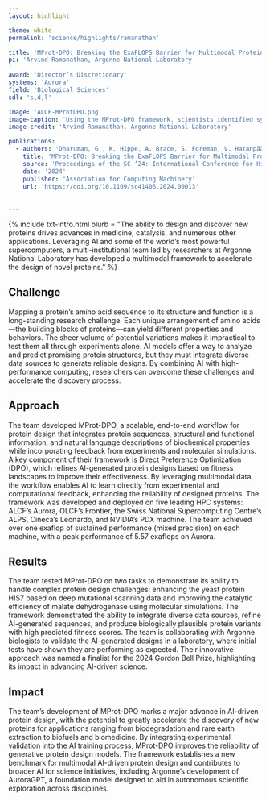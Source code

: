 ```yaml
---
layout: highlight

theme: white
permalink: 'science/highlights/ramanathan'

title: 'MProt-DPO: Breaking the ExaFLOPS Barrier for Multimodal Protein Design Workflows with Direct Preference Optimization'
pi: 'Arvind Ramanathan, Argonne National Laboratory
'
award: 'Director’s Discretionary'
systems: 'Aurora'
field: 'Biological Sciences'
sdl: 's,d,l'

image: 'ALCF-MProtDPO.png' 
image-caption: 'Using the MProt-DPO framework, scientists identified synthetic versions of malate dehydrogenase that preserve the protein’s critical structure and key binding areas.'
image-credit: 'Arvind Ramanathan, Argonne National Laboratory'

publications:
  - authors: 'Dharuman, G., K. Hippe, A. Brace, S. Foreman, V. Hatanpää, V. K. Sastry, H. Zheng, L. Ward, S. Muralidharan, A. Vasan, B. Kale, C. M. Mann, H. Ma, Y.-H. Cheng, Y. Zamora, S. Liu, C. Xiao, M. Emani, T. Gibbs, M. Tatineni, D. Canchi, J. Mitchell, K. Yamada, M. Garzaran, M. E. Papka, I. Foster, R. Stevens, A. Anandkumar, V. Vishwanath, and A. Ramanathan'
    title: 'MProt-DPO: Breaking the ExaFLOPS Barrier for Multimodal Protein Design Workflows with Direct Preference Optimization'
    source: 'Proceedings of the SC ’24: International Conference for High Performance Computing, Networking, Storage, and Analysis'
    date: '2024'
    publisher: 'Association for Computing Machinery'
    url: 'https://doi.org/10.1109/sc41406.2024.00013'
    
    
---
```


{% include txt-intro.html 
    blurb = "The ability to design and discover new proteins drives advances in medicine, catalysis, and numerous other applications. Leveraging AI and some of the world’s most powerful supercomputers, a multi-institutional team led by researchers at Argonne National Laboratory has developed a multimodal framework to accelerate the design of novel proteins."
%}



## Challenge

Mapping a protein’s amino acid sequence to its structure and function is a long-standing research challenge. Each unique arrangement of amino acids—the building blocks of proteins—can yield different properties and behaviors. The sheer volume of potential variations makes it impractical to test them all through experiments alone. AI models offer a way to analyze and predict promising protein structures, but they must integrate diverse data sources to generate reliable designs. By combining AI with high-performance computing, researchers can overcome these challenges and accelerate the discovery process.



## Approach

The team developed MProt-DPO, a scalable, end-to-end workflow for protein design that integrates protein sequences, structural and functional information, and natural language descriptions of biochemical properties while incorporating feedback from experiments and molecular simulations. A key component of their framework is Direct Preference Optimization (DPO), which refines AI-generated protein designs based on fitness landscapes to improve their effectiveness. By leveraging multimodal data, the workflow enables AI to learn directly from experimental and computational feedback, enhancing the reliability of designed proteins. The framework was developed and deployed on five leading HPC systems: ALCF’s Aurora, OLCF’s Frontier, the Swiss National Supercomputing Centre’s ALPS, Cineca’s Leonardo, and NVIDIA’s PDX machine. The team achieved over one exaflop of sustained performance (mixed precision) on each machine, with a peak performance of 5.57 exaflops on Aurora.



## Results

The team tested MProt-DPO on two tasks to demonstrate its ability to handle complex protein design challenges: enhancing the yeast protein HIS7 based on deep mutational scanning data and improving the catalytic efficiency of malate dehydrogenase using molecular simulations. The framework demonstrated the ability to integrate diverse data sources, refine AI-generated sequences, and produce biologically plausible protein variants with high predicted fitness scores. The team is collaborating with Argonne biologists to validate the AI-generated designs in a laboratory, where initial tests have shown they are performing as expected. Their innovative approach was named a finalist for the 2024 Gordon Bell Prize, highlighting its impact in advancing AI-driven science.



## Impact

The team’s development of MProt-DPO marks a major advance in AI-driven protein design, with the potential to greatly accelerate the discovery of new proteins for applications ranging from biodegradation and rare earth extraction to biofuels and biomedicine. By integrating experimental validation into the AI training process, MProt-DPO improves the reliability of generative protein design models. The framework establishes a new benchmark for multimodal AI-driven protein design and contributes to broader AI for science initiatives, including Argonne’s development of AuroraGPT, a foundation model designed to aid in autonomous scientific exploration across disciplines.
